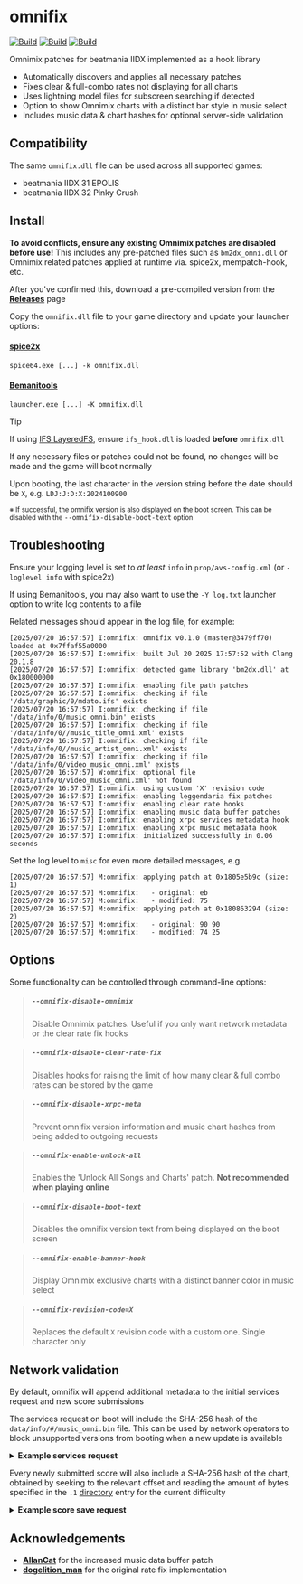 # omnifix
[![Build](https://github.com/aixxe/omnifix/actions/workflows/Build-MSVC.yml/badge.svg)](https://github.com/aixxe/omnifix/actions/workflows/Build-MSVC.yml)
[![Build](https://github.com/aixxe/omnifix/actions/workflows/Build-LLVM.yml/badge.svg)](https://github.com/aixxe/omnifix/actions/workflows/Build-LLVM.yml)
[![Build](https://github.com/aixxe/omnifix/actions/workflows/Build-GCC.yml/badge.svg)](https://github.com/aixxe/omnifix/actions/workflows/Build-GCC.yml)

Omnimix patches for beatmania IIDX implemented as a hook library

- Automatically discovers and applies all necessary patches
- Fixes clear & full-combo rates not displaying for all charts
- Uses lightning model files for subscreen searching if detected
- Option to show Omnimix charts with a distinct bar style in music select
- Includes music data & chart hashes for optional server-side validation

## Compatibility

The same `omnifix.dll` file can be used across all supported games:

- beatmania IIDX 31 EPOLIS
- beatmania IIDX 32 Pinky Crush

## Install

**To avoid conflicts, ensure any existing Omnimix patches are disabled before use!** This includes any pre-patched files such as `bm2dx_omni.dll` or Omnimix related patches applied at runtime via. spice2x, mempatch-hook, etc.

After you've confirmed this, download a pre-compiled version from the **[Releases](https://github.com/aixxe/omnifix/releases)** page

Copy the `omnifix.dll` file to your game directory and update your launcher options:

#### [spice2x](https://spice2x.github.io)

```
spice64.exe [...] -k omnifix.dll
```

#### [Bemanitools](https://github.com/djhackersdev/bemanitools)

```
launcher.exe [...] -K omnifix.dll
```

> [!TIP]
> If using [IFS LayeredFS](https://github.com/mon/ifs_layeredfs), ensure `ifs_hook.dll` is loaded **before** `omnifix.dll`

If any necessary files or patches could not be found, no changes will be made and the game will boot normally

Upon booting, the last character in the version string before the date should be `X`, e.g. `LDJ:J:D:X:2024100900`

<sub>※ If successful, the omnifix version is also displayed on the boot screen. This can be disabled with the <kbd>--omnifix-disable-boot-text</kbd> option</sub>

## Troubleshooting

Ensure your logging level is set to _at least_ `info` in `prop/avs-config.xml` (or `-loglevel info` with spice2x)

If using Bemanitools, you may also want to use the `-Y log.txt` launcher option to write log contents to a file

Related messages should appear in the log file, for example:

```
[2025/07/20 16:57:57] I:omnifix: omnifix v0.1.0 (master@3479ff70) loaded at 0x7ffaf55a0000
[2025/07/20 16:57:57] I:omnifix: built Jul 20 2025 17:57:52 with Clang 20.1.8
[2025/07/20 16:57:57] I:omnifix: detected game library 'bm2dx.dll' at 0x180000000
[2025/07/20 16:57:57] I:omnifix: enabling file path patches
[2025/07/20 16:57:57] I:omnifix: checking if file '/data/graphic/0/mdato.ifs' exists
[2025/07/20 16:57:57] I:omnifix: checking if file '/data/info/0/music_omni.bin' exists
[2025/07/20 16:57:57] I:omnifix: checking if file '/data/info/0//music_title_omni.xml' exists
[2025/07/20 16:57:57] I:omnifix: checking if file '/data/info/0//music_artist_omni.xml' exists
[2025/07/20 16:57:57] I:omnifix: checking if file '/data/info/0/video_music_omni.xml' exists
[2025/07/20 16:57:57] W:omnifix: optional file '/data/info/0/video_music_omni.xml' not found
[2025/07/20 16:57:57] I:omnifix: using custom 'X' revision code
[2025/07/20 16:57:57] I:omnifix: enabling leggendaria fix patches
[2025/07/20 16:57:57] I:omnifix: enabling clear rate hooks
[2025/07/20 16:57:57] I:omnifix: enabling music data buffer patches
[2025/07/20 16:57:57] I:omnifix: enabling xrpc services metadata hook
[2025/07/20 16:57:57] I:omnifix: enabling xrpc music metadata hook
[2025/07/20 16:57:57] I:omnifix: initialized successfully in 0.06 seconds
```

Set the log level to `misc` for even more detailed messages, e.g.

```
[2025/07/20 16:57:57] M:omnifix: applying patch at 0x1805e5b9c (size: 1)
[2025/07/20 16:57:57] M:omnifix:   - original: eb
[2025/07/20 16:57:57] M:omnifix:   - modified: 75
[2025/07/20 16:57:57] M:omnifix: applying patch at 0x180863294 (size: 2)
[2025/07/20 16:57:57] M:omnifix:   - original: 90 90
[2025/07/20 16:57:57] M:omnifix:   - modified: 74 25
```

## Options

Some functionality can be controlled through command-line options:

> ##### `--omnifix-disable-omnimix`
> Disable Omnimix patches. Useful if you only want network metadata or the clear rate fix hooks

> ##### `--omnifix-disable-clear-rate-fix`
> Disables hooks for raising the limit of how many clear & full combo rates can be stored by the game

> ##### `--omnifix-disable-xrpc-meta`
> Prevent omnifix version information and music chart hashes from being added to outgoing requests

> ##### `--omnifix-enable-unlock-all`
> Enables the 'Unlock All Songs and Charts' patch. **Not recommended when playing online**

> ##### `--omnifix-disable-boot-text`
> Disables the omnifix version text from being displayed on the boot screen

> ##### `--omnifix-enable-banner-hook`
> Display Omnimix exclusive charts with a distinct banner color in music select

> ##### `--omnifix-revision-code=X`
> Replaces the default `X` revision code with a custom one. Single character only

## Network validation

By default, omnifix will append additional metadata to the initial services request and new score submissions

The services request on boot will include the SHA-256 hash of the `data/info/#/music_omni.bin` file. This can be used by network operators to block unsupported versions from booting when a new update is available

<details><summary><b>Example services request</b></summary>

```xml
<?xml version="1.0" encoding="Shift-JIS"?>
<call model="LDJ:J:D:X:2024100900" srcid="00000000000000000000" tag="00000000">
  <services method="get">
    <omnifix branch="master" commit="3479ff70" version="0.1.0">
      <mdb_hash __type="bin" __size="32">ca58c3de8670c29bd8e649c2cbf9f34bc29bbca705ffa048d6c24aec3d3baa66</mdb_hash>
    </omnifix>
    <info></info>
    <net></net>
  </services>
</call>
```

</details>

Every newly submitted score will also include a SHA-256 hash of the chart, obtained by seeking to the relevant offset and reading the amount of bytes specified in the `.1` [directory](https://github.com/SaxxonPike/rhythm-game-formats/blob/master/iidx/1.md#directory) entry for the current difficulty

<details><summary><b>Example score save request</b></summary>

```xml
<?xml version="1.0" encoding="Shift-JIS"?>
<call model="LDJ:J:D:X:2024100900" srcid="00000000000000000000" tag="00000000">
  <IIDX32music method="reg">
    <ghost></ghost>
    <ghost_gauge></ghost_gauge>
    <music_play_log></music_play_log>
    <best_result></best_result>
    <omnifix branch="master" commit="3479ff70" version="0.1.0">
      <chart_hash __type="bin" __size="32">35d09686bdca856337ba44844a58672b4421c3084bb6e22a204c2c984e361052</chart_hash>
    </omnifix>
  </IIDX32music>
</call>
```

</details>

## Acknowledgements

- [**AllanCat**](https://github.com/AllanCat) for the increased music data buffer patch
- [**dogelition_man**](https://github.com/ledoge) for the original rate fix implementation